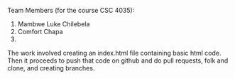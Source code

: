 Team Members (for the course CSC 4035):
1. Mambwe Luke Chilebela
2. Comfort Chapa
3. 
The work involved creating an index.html file containing basic html code. Then it proceeds to push that code on github and do pull requests, folk and clone, and creating branches.
